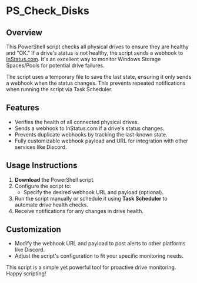 # PS_Check_Disks

## Overview

This PowerShell script checks all physical drives to ensure they are healthy and "OK." If a drive's status is not healthy, the script sends a webhook to [InStatus.com](https://instatus.com). It's an excellent way to monitor Windows Storage Spaces/Pools for potential drive failures.

The script uses a temporary file to save the last state, ensuring it only sends a webhook when the status changes. This prevents repeated notifications when running the script via Task Scheduler.

## Features

- Verifies the health of all connected physical drives.
- Sends a webhook to InStatus.com if a drive's status changes.
- Prevents duplicate webhooks by tracking the last-known state.
- Fully customizable webhook payload and URL for integration with other services like Discord.

## Usage Instructions

1. **Download** the PowerShell script.
2. Configure the script to:
   - Specify the desired webhook URL and payload (optional).
3. Run the script manually or schedule it using **Task Scheduler** to automate drive health checks.
4. Receive notifications for any changes in drive health.

## Customization

- Modify the webhook URL and payload to post alerts to other platforms like Discord.
- Adjust the script's configuration to fit your specific monitoring needs.

This script is a simple yet powerful tool for proactive drive monitoring. Happy scripting!
